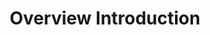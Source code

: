 ---
id: learning-tracks-introduction
title: Overview Introduction
sidebar_label: Introduction
slug: /learning-tracks
---